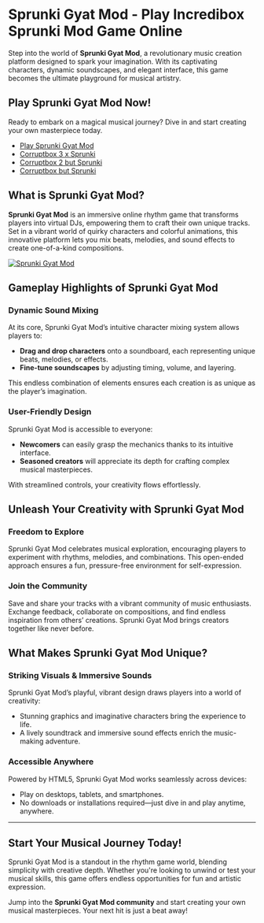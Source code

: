 # Sprunki Gyat Mod - Play Incredibox Sprunki Mod Game Online

Step into the world of **Sprunki Gyat Mod**, a revolutionary music creation platform designed to spark your imagination. With its captivating characters, dynamic soundscapes, and elegant interface, this game becomes the ultimate playground for musical artistry. 

## **Play Sprunki Gyat Mod Now!**

Ready to embark on a magical musical journey? Dive in and start creating your own masterpiece today.

- [Play Sprunki Gyat Mod](https://sprunkisinner.org/sprunki-gyat)  
- [Corruptbox 3 x Sprunki](https://corruptbox.com/corruptbox-3-x-sprunki)  
- [Corruptbox 2 but Sprunki](https://corruptbox.com/corruptbox-2-but-sprunki)
- [Corruptbox but Sprunki](https://corruptbox.com/corruptbox-but-sprunki)

## **What is Sprunki Gyat Mod?**

**Sprunki Gyat Mod** is an immersive online rhythm game that transforms players into virtual DJs, empowering them to craft their own unique tracks. Set in a vibrant world of quirky characters and colorful animations, this innovative platform lets you mix beats, melodies, and sound effects to create one-of-a-kind compositions.

[![Sprunki Gyat Mod](https://sprunkisinner.org/_nuxt/sprunki-gyat.DRuZe3Nd.webp)](https://sprunkisinner.org/sprunki-gyat)


## **Gameplay Highlights of Sprunki Gyat Mod**

### **Dynamic Sound Mixing**  
At its core, Sprunki Gyat Mod’s intuitive character mixing system allows players to:  
- **Drag and drop characters** onto a soundboard, each representing unique beats, melodies, or effects.  
- **Fine-tune soundscapes** by adjusting timing, volume, and layering.  

This endless combination of elements ensures each creation is as unique as the player’s imagination.

### **User-Friendly Design**  
Sprunki Gyat Mod is accessible to everyone:  
- **Newcomers** can easily grasp the mechanics thanks to its intuitive interface.  
- **Seasoned creators** will appreciate its depth for crafting complex musical masterpieces.  

With streamlined controls, your creativity flows effortlessly.


## **Unleash Your Creativity with Sprunki Gyat Mod**

### **Freedom to Explore**  
Sprunki Gyat Mod celebrates musical exploration, encouraging players to experiment with rhythms, melodies, and combinations. This open-ended approach ensures a fun, pressure-free environment for self-expression.

### **Join the Community**  
Save and share your tracks with a vibrant community of music enthusiasts. Exchange feedback, collaborate on compositions, and find endless inspiration from others’ creations. Sprunki Gyat Mod brings creators together like never before.


## **What Makes Sprunki Gyat Mod Unique?**

### **Striking Visuals & Immersive Sounds**  
Sprunki Gyat Mod’s playful, vibrant design draws players into a world of creativity:  
- Stunning graphics and imaginative characters bring the experience to life.  
- A lively soundtrack and immersive sound effects enrich the music-making adventure.  

### **Accessible Anywhere**  
Powered by HTML5, Sprunki Gyat Mod works seamlessly across devices:  
- Play on desktops, tablets, and smartphones.  
- No downloads or installations required—just dive in and play anytime, anywhere.  

---

## **Start Your Musical Journey Today!**

Sprunki Gyat Mod is a standout in the rhythm game world, blending simplicity with creative depth. Whether you're looking to unwind or test your musical skills, this game offers endless opportunities for fun and artistic expression.  

Jump into the **Sprunki Gyat Mod community** and start creating your own musical masterpieces. Your next hit is just a beat away!
